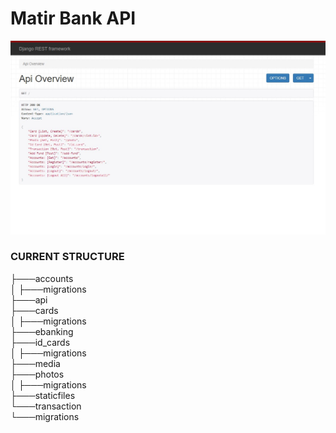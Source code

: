 # Matir Bank API

<img src="https://github.com/matir-bank/matirbank-django/blob/08-transaction-api/Screenshot_49.jpg?raw=true" width="600" />

### CURRENT STRUCTURE
├───accounts<br />
│   ├───migrations<br />
├───api<br />
├───cards<br />
│   ├───migrations<br />
├───ebanking<br />
├───id_cards<br />
│   ├───migrations<br />
├───media<br />
├───photos<br />
│   ├───migrations<br />
├───staticfiles<br />
└───transaction<br />
    └───migrations<br />
